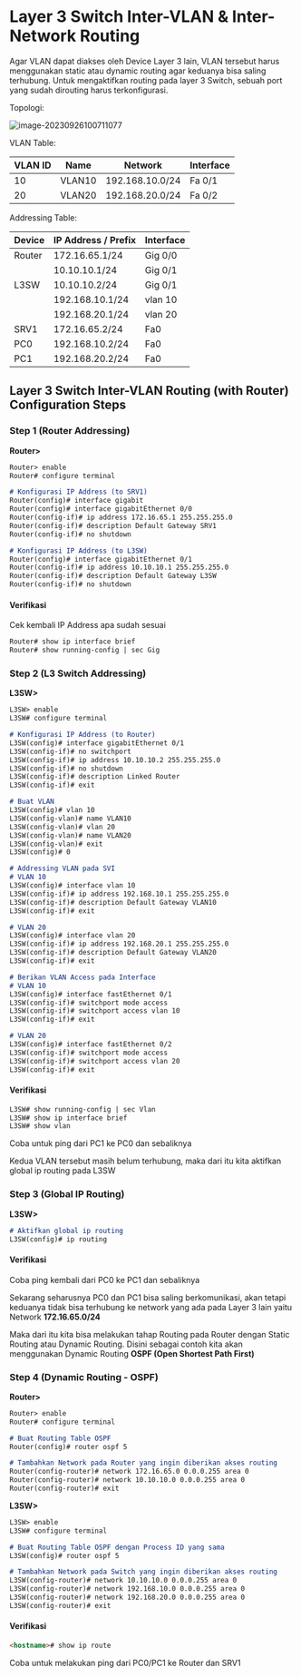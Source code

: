 # Layer 3 Switch Inter-VLAN & Inter-Network Routing

Agar VLAN dapat diakses oleh Device Layer 3 lain, VLAN tersebut harus menggunakan static atau dynamic routing agar keduanya bisa saling terhubung. Untuk mengaktifkan routing pada layer 3 Switch, sebuah port yang sudah dirouting harus terkonfigurasi. 

Topologi:

![image-20230926100711077](https://github.com/diotriandika/learn-networking/assets/109568349/831d4be0-2a08-4fa0-941b-dc042cc5994c)

VLAN Table:

| VLAN ID | Name   | Network         | Interface |
| ------- | ------ | --------------- | --------- |
| 10      | VLAN10 | 192.168.10.0/24 | Fa 0/1    |
| 20      | VLAN20 | 192.168.20.0/24 | Fa 0/2    |

Addressing Table:

| Device | IP Address / Prefix | Interface |
| ------ | ------------------- | --------- |
| Router | 172.16.65.1/24      | Gig 0/0   |
|        | 10.10.10.1/24       | Gig 0/1   |
| L3SW   | 10.10.10.2/24       | Gig 0/1   |
|        | 192.168.10.1/24     | vlan 10   |
|        | 192.168.20.1/24     | vlan 20   |
| SRV1   | 172.16.65.2/24      | Fa0       |
| PC0    | 192.168.10.2/24     | Fa0       |
| PC1    | 192.168.20.2/24     | Fa0       |

## Layer 3 Switch Inter-VLAN Routing (with Router) Configuration Steps

### Step 1 (Router Addressing)

**Router>**

```markdown
Router> enable
Router# configure terminal

# Konfigurasi IP Address (to SRV1)
Router(config)# interface gigabit
Router(config)# interface gigabitEthernet 0/0
Router(config-if)# ip address 172.16.65.1 255.255.255.0
Router(config-if)# description Default Gateway SRV1
Router(config-if)# no shutdown

# Konfigurasi IP Address (to L3SW)
Router(config)# interface gigabitEthernet 0/1
Router(config-if)# ip address 10.10.10.1 255.255.255.0
Router(config-if)# description Default Gateway L3SW
Router(config-if)# no shutdown
```

#### Verifikasi

Cek kembali IP Address apa sudah sesuai
```markdown
Router# show ip interface brief
Router# show running-config | sec Gig
```

### Step 2 (L3 Switch Addressing)

**L3SW>**

```markdown
L3SW> enable
L3SW# configure terminal

# Konfigurasi IP Address (to Router)
L3SW(config)# interface gigabitEthernet 0/1
L3SW(config-if)# no switchport
L3SW(config-if)# ip address 10.10.10.2 255.255.255.0
L3SW(config-if)# no shutdown 
L3SW(config-if)# description Linked Router
L3SW(config-if)# exit

# Buat VLAN
L3SW(config)# vlan 10
L3SW(config-vlan)# name VLAN10
L3SW(config-vlan)# vlan 20
L3SW(config-vlan)# name VLAN20
L3SW(config-vlan)# exit
L3SW(config)# 0

# Addressing VLAN pada SVI
# VLAN 10
L3SW(config)# interface vlan 10
L3SW(config-if)# ip address 192.168.10.1 255.255.255.0
L3SW(config-if)# description Default Gateway VLAN10
L3SW(config-if)# exit

# VLAN 20
L3SW(config)# interface vlan 20
L3SW(config-if)# ip address 192.168.20.1 255.255.255.0
L3SW(config-if)# description Default Gateway VLAN20
L3SW(config-if)# exit

# Berikan VLAN Access pada Interface
# VLAN 10
L3SW(config)# interface fastEthernet 0/1
L3SW(config-if)# switchport mode access
L3SW(config-if)# switchport access vlan 10
L3SW(config-if)# exit

# VLAN 20
L3SW(config)# interface fastEthernet 0/2
L3SW(config-if)# switchport mode access
L3SW(config-if)# switchport access vlan 20
L3SW(config-if)# exit
```

#### Verifikasi

```markdown
L3SW# show running-config | sec Vlan
L3SW# show ip interface brief
L3SW# show vlan
```

Coba untuk ping dari PC1 ke PC0 dan sebaliknya

Kedua VLAN tersebut masih belum terhubung, maka dari itu kita aktifkan global ip routing pada L3SW

### Step 3 (Global IP Routing)

**L3SW>**

```markdown
# Aktifkan global ip routing
L3SW(config)# ip routing
```

#### Verifikasi

Coba ping kembali dari PC0 ke PC1 dan sebaliknya

Sekarang seharusnya PC0 dan PC1 bisa saling berkomunikasi, akan tetapi keduanya tidak bisa terhubung ke network yang ada pada Layer 3 lain yaitu Network **172.16.65.0/24**

Maka dari itu kita bisa melakukan tahap Routing pada Router dengan Static Routing atau Dynamic Routing. Disini sebagai contoh kita akan menggunakan Dynamic Routing **OSPF (Open Shortest Path First)**

### Step 4 (Dynamic Routing - OSPF)

**Router>**

```markdown
Router> enable
Router# configure terminal

# Buat Routing Table OSPF
Router(config)# router ospf 5

# Tambahkan Network pada Router yang ingin diberikan akses routing
Router(config-router)# network 172.16.65.0 0.0.0.255 area 0
Router(config-router)# network 10.10.10.0 0.0.0.255 area 0
Router(config-router)# exit
```

**L3SW>**

```markdown
L3SW> enable
L3SW# configure terminal

# Buat Routing Table OSPF dengan Process ID yang sama
L3SW(config)# router ospf 5

# Tambahkan Network pada Switch yang ingin diberikan akses routing
L3SW(config-router)# network 10.10.10.0 0.0.0.255 area 0
L3SW(config-router)# network 192.168.10.0 0.0.0.255 area 0
L3SW(config-router)# network 192.168.20.0 0.0.0.255 area 0
L3SW(config-router)# exit
```

#### Verifikasi

```markdown
<hostname># show ip route
```

Coba untuk melakukan ping dari PC0/PC1 ke Router dan SRV1

